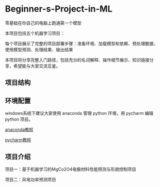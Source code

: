 # Beginner-s-Project-in-ML

零基础在你自己的电脑上跑通第一个模型

本项目包括五个机器学习项目：

每个项目展示了完整的项目部署步骤：准备环境、加载模型和依赖、预处理数据、使用模型预测、处理结果、输出结果

本项目将分享完整入门路径，包括充分的名词解释、操作细节展示、知识链接分享，希望能与大家交流互鉴。

## 项目结构



## 环境配置

windows系统下建议大家使用 anaconda 管理 python 环境，用 pycharm 编辑 python 项目。

[anaconda教程](https://github.com/dztlb/Beginner-s-Project-in-ML/blob/main/Library/anaconda.md)

[pycharm教程](https://github.com/dztlb/Beginner-s-Project-in-ML/blob/main/Library/pycharm.md)

## 项目介绍

项目一：基于机器学习的MgCo2O4电极材料性能预测与形貌控制项目

项目二：风电功率预测项目
